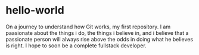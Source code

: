 # hello-world
On a journey to understand how Git works, my first repository. 
I am paasionate about the things i do, the things i believe in, and i believe that a passionate person will always rise above the odds in doing what he believes is right. I hope to soon be a complete fullstack developer. 
